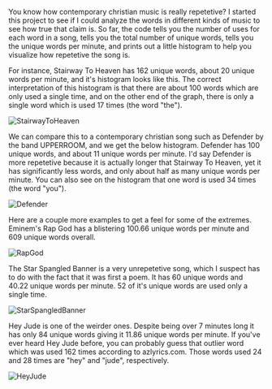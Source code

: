 You know how contemporary christian music is really repetetive? I started this project to see if I could analyze the words in different kinds of music to see how true that claim is. 
So far, the code tells you the number of uses for each word in a song, tells you the total number of unique words, tells you the unique words per minute, and prints out a little histogram to help you visualize how repetetive the song is. 

For instance, Stairway To Heaven has 162 unique words, about 20 unique words per minute, and it's histogram looks like this. The correct interpretation of this histogram is that there are about 100 words which are only used a single time, and on the other end of the graph, there is only a single word which is used 17 times (the word "the"). 

![StairwayToHeaven](https://github.com/erp0015/MusicAnalyzer/assets/124807872/92811db0-e651-4f7e-84dc-fe6552dd43d8)



We can compare this to a contemporary christian song such as Defender by the band UPPERROOM, and we get the below histogram. Defender has 100 unique words, and about 11 unique words per minute. I'd say Defender is more repetetive because it is actually longer that Stairway To Heaven, yet it has significantly less words, and only about half as many unique words per minute. You can also see on the histogram that one word is used 34 times (the word "you"). 

![Defender](https://github.com/erp0015/MusicAnalyzer/assets/124807872/e6283008-6429-4ad6-857e-11d3a541cd80)



Here are a couple more examples to get a feel for some of the extremes. Eminem's Rap God has a blistering 100.66 unique words per minute and 609 unique words overall.

![RapGod](https://github.com/erp0015/MusicAnalyzer/assets/124807872/b62593bc-59cb-40dd-9d46-2b1879f9126a)



The Star Spangled Banner is a very unrepetetive song, which I suspect has to do with the fact that it was first a poem. It has 60 unique words and 40.22 unique words per minute. 52 of it's unique words are used only a single time. 

![StarSpangledBanner](https://github.com/erp0015/MusicAnalyzer/assets/124807872/452739f9-4da2-4f99-b4f2-f4b37cce5c62)



Hey Jude is one of the weirder ones. Despite being over 7 minutes long it has only 84 unique words giving it 11.86 unique words per minute. If you've ever heard Hey Jude before, you can probably guess that outlier word which was used 162 times according to azlyrics.com. Those words used 24 and 28 times are "hey" and "jude", respectively. 

![HeyJude](https://github.com/erp0015/MusicAnalyzer/assets/124807872/eddc3c96-e5f2-499c-be32-e198ae3086bf)
